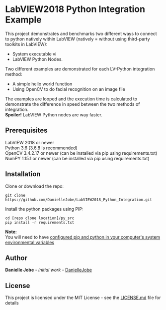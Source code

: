 # LabVIEW2018 Python Integration Example

This project demonstrates and benchmarks two different ways to connect to python natively within LabVIEW (natively = without using third-party toolkits in LabVIEW):
* System executable vi  
* LabVIEW Python Nodes. 

Two different examples are demonstrated for each LV-Python integration method:
* A simple hello world function
* Using OpenCV to do facial recognition on an image file

The examples are looped and the execution time is calculated to demonstrate the difference in speed between the two methods of integration.  
**Spoiler!** LabVIEW Python nodes are way faster. 

## Prerequisites
LabVIEW 2018 or newer  
Python 3.6 (3.6.8 is recommended)  
OpenCV 3.4.2.17 or newer (can be installed via pip using requirements.txt)  
NumPY 1.15.1 or newer (can be installed via pip using requirements.txt)  

## Installation 
Clone or download the repo:  

    git clone https://github.com/DanielleJobe/LabVIEW2018_Python_Integration.git

Install the python packages using PIP: 

    cd [repo clone location]/py_src
    pip install -r requirements.txt

**Note:**  
You will need to have [configured pip and python in your computer's system environmental variables](https://www.computerhope.com/issues/ch000549.htm)

## Author

**Danielle Jobe** - *Initial work* - [DanielleJobe](https://github.com/DanielleJobe)

## License

This project is licensed under the MIT License - see the [LICENSE.md](LICENSE.md) file for details
